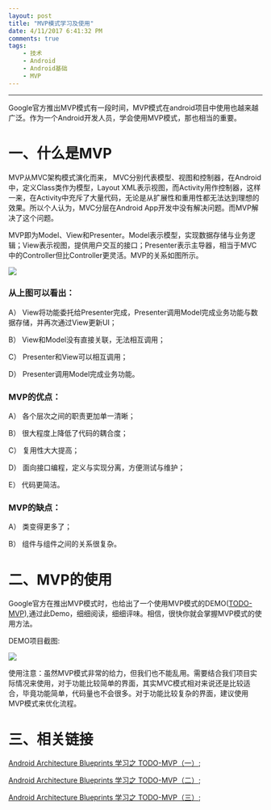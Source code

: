 ```yaml
---
layout: post
title: "MVP模式学习及使用"
date: 4/11/2017 6:41:32 PM 
comments: true
tags: 
	- 技术 
	- Android
	- Android基础
	- MVP
---
```

---
Google官方推出MVP模式有一段时间，MVP模式在android项目中使用也越来越广泛。作为一个Android开发人员，学会使用MVP模式，那也相当的重要。
# 一、什么是MVP
MVP从MVC架构模式演化而来， MVC分别代表模型、视图和控制器，在Android中，定义Class类作为模型，Layout XML表示视图，而Activity用作控制器，这样一来，在Activity中充斥了大量代码，无论是从扩展性和重用性都无法达到理想的效果。所以个人认为，MVC分层在Android App开发中没有解决问题。而MVP解决了这个问题。

 MVP即为Model、View和Presenter。Model表示模型，实现数据存储与业务逻辑；View表示视图，提供用户交互的接口；Presenter表示主导器，相当于MVC中的Controller但比Controller更灵活。MVP的关系如图所示。

![](http://img.blog.csdn.net/20160605143622019?watermark/2/text/aHR0cDovL2Jsb2cuY3Nkbi5uZXQv/font/5a6L5L2T/fontsize/400/fill/I0JBQkFCMA==/dissolve/70/gravity/Center)

### **从上图可以看出：**

A） View将功能委托给Presenter完成，Presenter调用Model完成业务功能与数据存储，并再次通过View更新UI；

B） View和Model没有直接关联，无法相互调用；

C） Presenter和View可以相互调用；

D） Presenter调用Model完成业务功能。

<!-- more -->
### **MVP的优点：**

A） 各个层次之间的职责更加单一清晰；

B） 很大程度上降低了代码的耦合度；

C） 复用性大大提高；

D） 面向接口编程，定义与实现分离，方便测试与维护；

E） 代码更简洁。
 
 

### **MVP的缺点：**

A） 类变得更多了；

B） 组件与组件之间的关系很复杂。

# 二、MVP的使用
Google官方在推出MVP模式时，也给出了一个使用MVP模式的DEMO([TODO-MVP](https://github.com/googlesamples/android-architecture/tree/todo-mvp/)),通过此Demo，细细阅读，细细评味。相信，很快你就会掌握MVP模式的使用方法。

DEMO项目截图:

![](http://7xohx8.com1.z0.glb.clouddn.com/%E5%B1%8F%E5%B9%95%E5%BF%AB%E7%85%A7%202016-04-10%20%E4%B8%8B%E5%8D%883.53.20.png)

使用注意：虽然MVP模式非常的给力，但我们也不能乱用。需要结合我们项目实际情况来使用，对于功能比较简单的界面，其实MVC模式相对来说还是比较适合，毕竟功能简单，代码量也不会很多。对于功能比较复杂的界面，建议使用MVP模式来优化流程。

# 三、相关链接

[Android Architecture Blueprints 学习之 TODO-MVP（一）](http://www.tuicool.com/articles/zqiiu2y);

[Android Architecture Blueprints 学习之 TODO-MVP（二）](http://www.tuicool.com/articles/qyIVV3q);

[Android Architecture Blueprints 学习之 TODO-MVP（三）](http://www.tuicool.com/articles/UrmMfyB);
